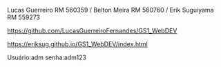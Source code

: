 Lucas Guerreiro RM 560359 / Belton Meira RM 560760 / Erik Suguiyama RM 559273

https://github.com/LucasGuerreiroFernandes/GS1_WebDEV

https://eriksug.github.io/GS1_WebDEV/index.html

Usuário:adm
senha:adm123

